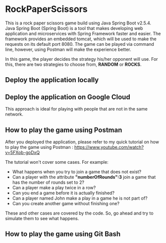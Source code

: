 # RockPaperScissors
This is a rock paper scissors game build using Java Spring Boot v2.5.4. Java Spring Boot (Spring Boot) is a tool that makes developing web application and microservices with Spring Framework faster and easier. The framework provides an embedded tomcat, which will be used to make the requests on its default port 8080. 
The game can be played via command line, however, using Postman will make the experience better.

In this game, the player decides the strategy his/her opponent will use. 
For this, there are two strategies to choose from, **RANDOM** or **ROCKS**.

## Deploy the application locally

## Deploy the application on Google Cloud
This approach is ideal for playing with people that are not in the same network. 


## How to play the game using Postman
After you deployed the application, please refer to my quick tutorial on how to play the game using Postman : https://www.youtube.com/watch?v=5FXob-goDxQ

The tutorial won't cover some cases. For example: 
- What happens when you try to join a game that does not exist? 
- Can a player with the attribute **"numberOfRounds":3** join a game that has the number of rounds set to 2? 
- Can a player make a play twice in a row? 
- Can you end a game before it is actually finished?
- Can a player named John make a play in a game he is not part of?
- Can you create another game without finishing one?

These and other cases are covered by the code. So, go ahead and try to simulate them to see what happens.


## How to play the game using Git Bash

